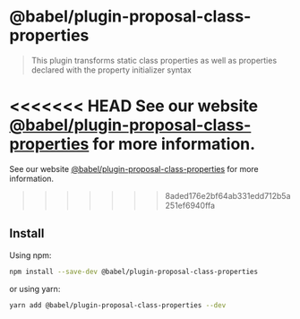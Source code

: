 # @babel/plugin-proposal-class-properties

> This plugin transforms static class properties as well as properties declared with the property initializer syntax

<<<<<<< HEAD
See our website [@babel/plugin-proposal-class-properties](https://babeljs.io/docs/en/babel-plugin-proposal-class-properties) for more information.
=======
See our website [@babel/plugin-proposal-class-properties](https://babeljs.io/docs/en/next/babel-plugin-proposal-class-properties.html) for more information.
>>>>>>> 8aded176e2bf64ab331edd712b5a251ef6940ffa

## Install

Using npm:

```sh
npm install --save-dev @babel/plugin-proposal-class-properties
```

or using yarn:

```sh
yarn add @babel/plugin-proposal-class-properties --dev
```
